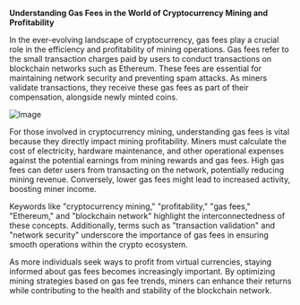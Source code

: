 **Understanding Gas Fees in the World of Cryptocurrency Mining and Profitability**

In the ever-evolving landscape of cryptocurrency, gas fees play a crucial role in the efficiency and profitability of mining operations. Gas fees refer to the small transaction charges paid by users to conduct transactions on blockchain networks such as Ethereum. These fees are essential for maintaining network security and preventing spam attacks. As miners validate transactions, they receive these gas fees as part of their compensation, alongside newly minted coins.

![Image](https://github.com/user-attachments/assets/31692037-0104-4703-abd1-696b6a7dd41b)

For those involved in cryptocurrency mining, understanding gas fees is vital because they directly impact mining profitability. Miners must calculate the cost of electricity, hardware maintenance, and other operational expenses against the potential earnings from mining rewards and gas fees. High gas fees can deter users from transacting on the network, potentially reducing mining revenue. Conversely, lower gas fees might lead to increased activity, boosting miner income.

Keywords like "cryptocurrency mining," "profitability," "gas fees," "Ethereum," and "blockchain network" highlight the interconnectedness of these concepts. Additionally, terms such as "transaction validation" and "network security" underscore the importance of gas fees in ensuring smooth operations within the crypto ecosystem.

As more individuals seek ways to profit from virtual currencies, staying informed about gas fees becomes increasingly important. By optimizing mining strategies based on gas fee trends, miners can enhance their returns while contributing to the health and stability of the blockchain network.